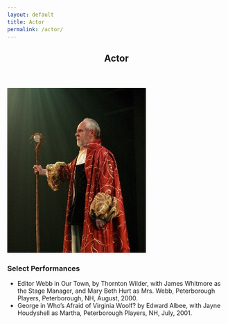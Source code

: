 ```yaml
---
layout: default
title: Actor
permalink: /actor/
---
```


   <section id="one">
        <div class="container">
        	<header class="major">
                <h2>Actor</h2>
            </header>
            <img class="left" src="/images/actorsmall.jpg" style="max-width: 100%">
            <h3>Select Performances</h3>
            <ul>
               <li>Editor Webb in Our Town, by Thornton Wilder, with James Whitmore as the Stage Manager, and Mary Beth Hurt as Mrs. Webb, Peterborough Players, Peterborough, NH, August, 2000.</li>
               <li>George in Who’s Afraid of Virginia Woolf? by Edward Albee, with Jayne Houdyshell as Martha, Peterborough Players, NH, July, 2001.</li>
            </ul>
        </div>
    </section>
